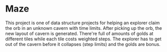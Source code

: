 # Maze
This project is one of data structure projects for helping an explorer claim the orb in an unknown cavern with time limits. 
After picking up the orb, the new layout of cavern is generated. There're full of amounts of golds at different tiles while 
each tile costs weighted steps. The explorer has to get out of the cavern before it collapses (step limits) and the golds are bonus.
